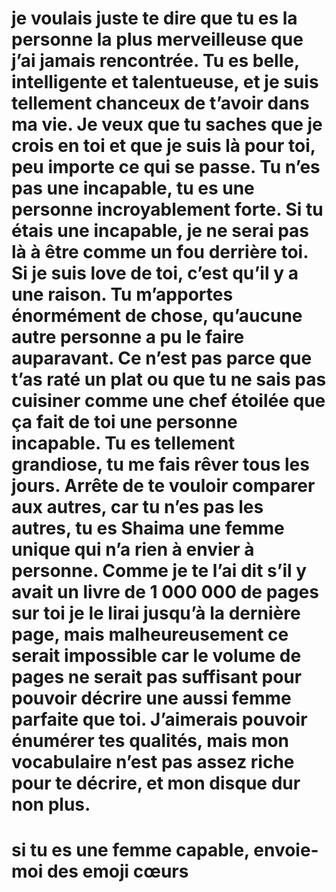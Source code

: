  # je voulais juste te dire que tu es la personne la plus merveilleuse que j’ai jamais rencontrée. Tu es belle, intelligente et talentueuse, et je suis tellement chanceux de t’avoir dans ma vie. Je veux que tu saches que je crois en toi et que je suis là pour toi, peu importe ce qui se passe. Tu n’es pas une incapable, tu es une personne incroyablement forte. Si tu étais une incapable, je ne serai pas là à être comme un fou derrière toi. Si je suis love de toi, c’est qu’il y a une raison. Tu m’apportes énormément de chose, qu’aucune autre personne a pu le faire auparavant. Ce n’est pas parce que t’as raté un plat ou que tu ne sais pas cuisiner comme une chef étoilée que ça fait de toi une personne incapable. Tu es tellement grandiose, tu me fais rêver tous les jours. Arrête de te vouloir comparer aux autres, car tu n’es pas les autres, tu es Shaima une femme unique qui n’a rien à envier à personne. Comme je te l’ai dit s’il y avait un livre de 1 000 000 de pages sur toi je le lirai jusqu’à la dernière page, mais malheureusement ce serait impossible car le volume  de pages ne serait pas suffisant pour pouvoir décrire une aussi femme parfaite que toi. J’aimerais pouvoir énumérer tes qualités, mais mon vocabulaire n’est pas assez riche pour te décrire, et mon disque dur non plus. 

# si tu es une femme capable, envoie-moi des emoji cœurs
